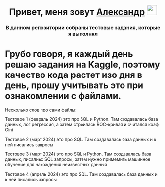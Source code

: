 <h1 align="center">Привет, меня зовут <a href="https://daniilshat.ru/" target="_blank">Александр</a> 
<img src="https://github.com/blackcater/blackcater/raw/main/images/Hi.gif" height="32"/></h1>
<h3 align="center">В данном репозитории собраны тестовые задания, которые я выполнял</h3>



# Грубо говоря, я каждый день решаю задания на Kaggle, поэтому качество кода растет изо дня в день, прошу учитывать это при ознакомлении с файлами.

Несколько слов про сами файлы: <br />

  Тестовое 1 (февраль 2024) это про SQL и Python. Там создавалась база данных, лог регрессия, а затем строилась ROC-кривая и считался коэф Gini <br />
  
  Тестовое 2 (март 2024) это про SQL. Там создавалась база данных и к ней писались запросы  <br />
  
  Тестовое 3 (март 2024) это про SQL и Python. Там создавалась база данных, писалиьс SQL запросы, затем нужно примемить машинное обучение для нахождения неизвестных данный <br />
  
  Тестовое 4 (апрель 2024) это про SQL. Там создавалась база данных и к ней писались запросы <br />
  


